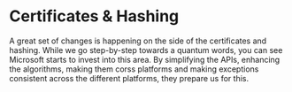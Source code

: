 # Certificates & Hashing
A great set of changes is happening on the side of the certificates and hashing. While we go step-by-step towards a quantum words, you can see Microsoft starts to invest into this area.
By simplifying the APIs, enhancing the algorithms, making them corss platforms and making exceptions consistent across the different platforms, they prepare us for this.